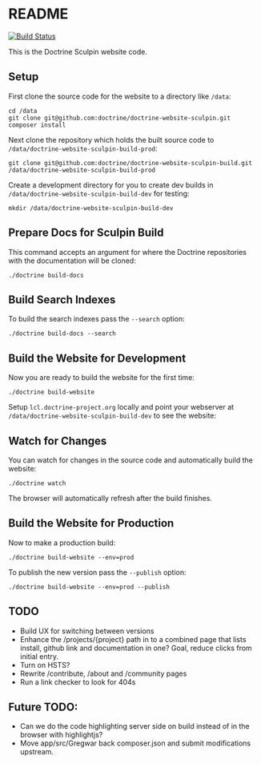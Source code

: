 # README

[![Build Status](https://travis-ci.org/doctrine/doctrine-website-sculpin.svg?branch=master)](https://travis-ci.org/doctrine/doctrine-website-sculpin)

This is the Doctrine Sculpin website code.

## Setup

First clone the source code for the website to a directory like `/data`:

    cd /data
    git clone git@github.com:doctrine/doctrine-website-sculpin.git
    composer install

Next clone the repository which holds the built source code to `/data/doctrine-website-sculpin-build-prod`:

    git clone git@github.com:doctrine/doctrine-website-sculpin-build.git /data/doctrine-website-sculpin-build-prod

Create a development directory for you to create dev builds in `/data/doctrine-website-sculpin-build-dev` for testing:

    mkdir /data/doctrine-website-sculpin-build-dev

## Prepare Docs for Sculpin Build

This command accepts an argument for where the Doctrine repositories with the documentation will be cloned:

    ./doctrine build-docs

## Build Search Indexes

To build the search indexes pass the `--search` option:

    ./doctrine build-docs --search

## Build the Website for Development

Now you are ready to build the website for the first time:

    ./doctrine build-website

Setup `lcl.doctrine-project.org` locally and point your webserver at `/data/doctrine-website-sculpin-build-dev` to see the website:

## Watch for Changes

You can watch for changes in the source code and automatically build the website:

    ./doctrine watch

The browser will automatically refresh after the build finishes.

## Build the Website for Production

Now to make a production build:

    ./doctrine build-website --env=prod

To publish the new version pass the `--publish` option:

    ./doctrine build-website --env=prod --publish

## TODO

- Build UX for switching between versions
- Enhance the /projects/{project} path in to a combined page that lists install, github link and documentation in one? Goal, reduce clicks from initial entry.
- Turn on HSTS?
- Rewrite /contribute, /about and /community pages
- Run a link checker to look for 404s

## Future TODO:

- Can we do the code highlighting server side on build instead of in the browser with highlightjs?
- Move app/src/Gregwar back composer.json and submit modifications upstream.

